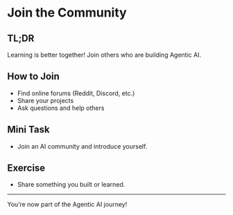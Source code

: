 # Join the Community
<!-- TOC -->

## TL;DR
Learning is better together! Join others who are building Agentic AI.

## How to Join
- Find online forums (Reddit, Discord, etc.)
- Share your projects
- Ask questions and help others

## Mini Task
- Join an AI community and introduce yourself.

## Exercise
- Share something you built or learned.

---
You’re now part of the Agentic AI journey!
